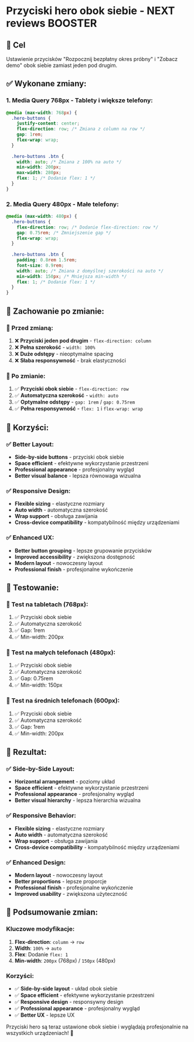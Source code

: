 # Przyciski hero obok siebie - NEXT reviews BOOSTER

## 🎯 Cel
Ustawienie przycisków "Rozpocznij bezpłatny okres próbny" i "Zobacz demo" obok siebie zamiast jeden pod drugim.

## ✅ **Wykonane zmiany:**

### **1. Media Query 768px - Tablety i większe telefony:**
```css
@media (max-width: 768px) {
  .hero-buttons {
    justify-content: center;
    flex-direction: row; /* Zmiana z column na row */
    gap: 1rem;
    flex-wrap: wrap;
  }
  
  .hero-buttons .btn {
    width: auto; /* Zmiana z 100% na auto */
    min-width: 200px;
    max-width: 280px;
    flex: 1; /* Dodanie flex: 1 */
  }
}
```

### **2. Media Query 480px - Małe telefony:**
```css
@media (max-width: 480px) {
  .hero-buttons {
    flex-direction: row; /* Dodanie flex-direction: row */
    gap: 0.75rem; /* Zmniejszenie gap */
    flex-wrap: wrap;
  }
  
  .hero-buttons .btn {
    padding: 0.8rem 1.5rem;
    font-size: 0.9rem;
    width: auto; /* Zmiana z domyślnej szerokości na auto */
    min-width: 150px; /* Mniejsza min-width */
    flex: 1; /* Dodanie flex: 1 */
  }
}
```

## 🎯 **Zachowanie po zmianie:**

### **📱 Przed zmianą:**
1. ❌ **Przyciski jeden pod drugim** - `flex-direction: column`
2. ❌ **Pełna szerokość** - `width: 100%`
3. ❌ **Duże odstępy** - nieoptymalne spacing
4. ❌ **Słaba responsywność** - brak elastyczności

### **📱 Po zmianie:**
1. ✅ **Przyciski obok siebie** - `flex-direction: row`
2. ✅ **Automatyczna szerokość** - `width: auto`
3. ✅ **Optymalne odstępy** - `gap: 1rem` / `gap: 0.75rem`
4. ✅ **Pełna responsywność** - `flex: 1` i `flex-wrap: wrap`

## 🎉 **Korzyści:**

### ✅ **Better Layout:**
- **Side-by-side buttons** - przyciski obok siebie
- **Space efficient** - efektywne wykorzystanie przestrzeni
- **Professional appearance** - profesjonalny wygląd
- **Better visual balance** - lepsza równowaga wizualna

### ✅ **Responsive Design:**
- **Flexible sizing** - elastyczne rozmiary
- **Auto width** - automatyczna szerokość
- **Wrap support** - obsługa zawijania
- **Cross-device compatibility** - kompatybilność między urządzeniami

### ✅ **Enhanced UX:**
- **Better button grouping** - lepsze grupowanie przycisków
- **Improved accessibility** - zwiększona dostępność
- **Modern layout** - nowoczesny layout
- **Professional finish** - profesjonalne wykończenie

## 🧪 **Testowanie:**

### **📱 Test na tabletach (768px):**
1. ✅ Przyciski obok siebie
2. ✅ Automatyczna szerokość
3. ✅ Gap: 1rem
4. ✅ Min-width: 200px

### **📱 Test na małych telefonach (480px):**
1. ✅ Przyciski obok siebie
2. ✅ Automatyczna szerokość
3. ✅ Gap: 0.75rem
4. ✅ Min-width: 150px

### **📱 Test na średnich telefonach (600px):**
1. ✅ Przyciski obok siebie
2. ✅ Automatyczna szerokość
3. ✅ Gap: 1rem
4. ✅ Min-width: 200px

## 🎯 **Rezultat:**

### ✅ **Side-by-Side Layout:**
- **Horizontal arrangement** - poziomy układ
- **Space efficient** - efektywne wykorzystanie przestrzeni
- **Professional appearance** - profesjonalny wygląd
- **Better visual hierarchy** - lepsza hierarchia wizualna

### ✅ **Responsive Behavior:**
- **Flexible sizing** - elastyczne rozmiary
- **Auto width** - automatyczna szerokość
- **Wrap support** - obsługa zawijania
- **Cross-device compatibility** - kompatybilność między urządzeniami

### ✅ **Enhanced Design:**
- **Modern layout** - nowoczesny layout
- **Better proportions** - lepsze proporcje
- **Professional finish** - profesjonalne wykończenie
- **Improved usability** - zwiększona użyteczność

## 🔧 **Podsumowanie zmian:**

### **Kluczowe modyfikacje:**
1. **Flex-direction**: `column` → `row`
2. **Width**: `100%` → `auto`
3. **Flex**: Dodanie `flex: 1`
4. **Min-width**: `200px` (768px) / `150px` (480px)

### **Korzyści:**
- ✅ **Side-by-side layout** - układ obok siebie
- ✅ **Space efficient** - efektywne wykorzystanie przestrzeni
- ✅ **Responsive design** - responsywny design
- ✅ **Professional appearance** - profesjonalny wygląd
- ✅ **Better UX** - lepsze UX

Przyciski hero są teraz ustawione obok siebie i wyglądają profesjonalnie na wszystkich urządzeniach! 🚀
